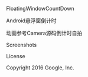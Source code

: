 FloatingWindowCountDown

Android悬浮窗倒计时

动画参考Camera源码倒计时自拍

Screenshots



License

Copyright 2016 Google, Inc.
